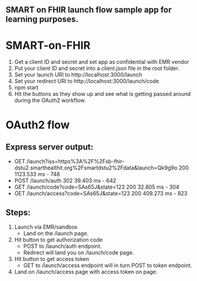 ## SMART on FHIR launch flow sample app for learning purposes.

# SMART-on-FHIR
1. Get a client ID and secret and set app as confidential with EMR vendor
2. Put your client ID and secret into a client.json file in the root folder.
3. Set your launch URI to http://localhost:3000/launch
4. Set your redirect URI to http://localhost:3000/launch/code
5. npm start
6. Hit the buttons as they show up and see what is getting passed around during the OAuth2 workflow.

# OAuth2 flow

## Express server output:
* GET /launch?iss=https%3A%2F%2Fsb-fhir-dstu2.smarthealthit.org%2Fsmartdstu2%2Fdata&launch=Qk9g9o 200 1123.533 ms - 748
* POST /launch/auth 302 39.403 ms - 642
* GET /launch/code?code=SAs65J&state=123 200 32.805 ms - 304
* GET /launch/access?code=SAs65J&state=123 200 409.273 ms - 823

## Steps:
1. Launch via EMR/sandbox
    * Land on the /launch page.
2. Hit button to get authorization code
    * POST to /launch/auth endpoint.
    * Redirect will land you on /launch/code page.
3. Hit button to get access token
    * GET to /launch/access endpoint will in turn POST to token endpoint.
4. Land on /launch/access page with access token on page.